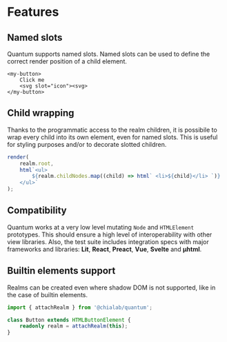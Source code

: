 # Features

## Named slots

Quantum supports named slots. Named slots can be used to define the correct render position of a child element.

```tsx
<my-button>
    Click me
    <svg slot="icon"><svg>
</my-button>
```

## Child wrapping

Thanks to the programmatic access to the realm children, it is possibile to wrap every child into its own element, even for named slots. This is useful for styling purposes and/or to decorate slotted children.

```ts
render(
    realm.root,
    html`<ul>
        ${realm.childNodes.map((child) => html` <li>${child}</li> `)}
    </ul>`
);
```

## Compatibility

Quantum works at a very low level mutating `Node` and `HTMLElement` prototypes. This should ensure a high level of interoperability with other view libraries.
Also, the test suite includes integration specs with major frameworks and libraries: **Lit**, **React**, **Preact**, **Vue**, **Svelte** and **µhtml**.

## Builtin elements support

Realms can be created even where shadow DOM is not supported, like in the case of builtin elements.

```ts
import { attachRealm } from '@chialab/quantum';

class Button extends HTMLButtonElement {
    readonly realm = attachRealm(this);
}
```
